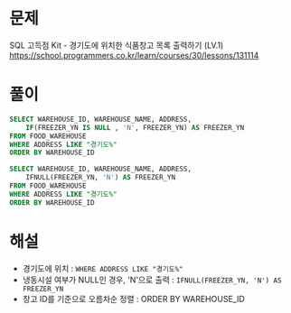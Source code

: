 # 문제
SQL 고득점 Kit - 경기도에 위치한 식품창고 목록 출력하기 (LV.1)
https://school.programmers.co.kr/learn/courses/30/lessons/131114


# 풀이

```SQL
SELECT WAREHOUSE_ID, WAREHOUSE_NAME, ADDRESS, 
    IF(FREEZER_YN IS NULL , 'N', FREEZER_YN) AS FREEZER_YN
FROM FOOD_WAREHOUSE
WHERE ADDRESS LIKE "경기도%"
ORDER BY WAREHOUSE_ID
```

```SQL
SELECT WAREHOUSE_ID, WAREHOUSE_NAME, ADDRESS, 
    IFNULL(FREEZER_YN, 'N') AS FREEZER_YN
FROM FOOD_WAREHOUSE
WHERE ADDRESS LIKE "경기도%"
ORDER BY WAREHOUSE_ID
```


# 해설
* 경기도에 위치 : `WHERE ADDRESS LIKE "경기도%"`
* 냉동시설 여부가 NULL인 경우, 'N'으로 출력 : `IFNULL(FREEZER_YN, 'N') AS FREEZER_YN`
* 창고 ID를 기준으로 오름차순 정렬 : ORDER BY WAREHOUSE_ID